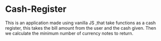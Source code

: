 # Cash-Register
This is an application made using vanilla JS ,that take functions as a cash register, this takes the bill amount from the user and the cash given. Then we calculate the minimum number of currency notes to return.
